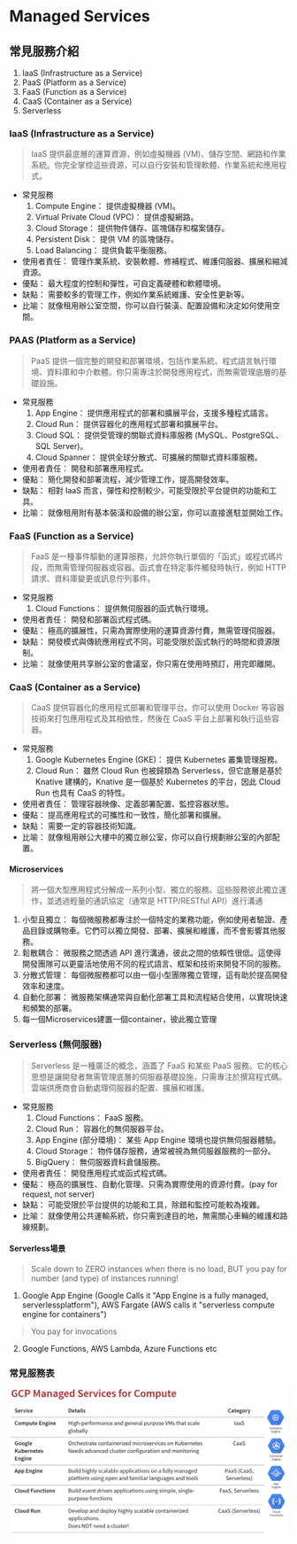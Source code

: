 # Managed Services
## 常見服務介紹
1. IaaS (Infrastructure as a Service)
2. PaaS (Platform as a Service)
3. FaaS (Function as a Service)
4. CaaS (Container as a Service)
5. Serverless

### IaaS (Infrastructure as a Service)
>  IaaS 提供最底層的運算資源，例如虛擬機器 (VM)、儲存空間、網路和作業系統。你完全掌控這些資源，可以自行安裝和管理軟體、作業系統和應用程式。
* 常見服務
    1. Compute Engine： 提供虛擬機器 (VM)。
    2. Virtual Private Cloud (VPC)： 提供虛擬網路。
    3. Cloud Storage： 提供物件儲存、區塊儲存和檔案儲存。
    4. Persistent Disk： 提供 VM 的區塊儲存。
    5. Load Balancing： 提供負載平衡服務。
* 使用者責任： 管理作業系統、安裝軟體、修補程式、維護伺服器、擴展和縮減資源。
* 優點： 最大程度的控制和彈性，可自定義硬體和軟體環境。
* 缺點： 需要較多的管理工作，例如作業系統維護、安全性更新等。
* 比喻： 就像租用辦公室空間，你可以自行裝潢、配置設備和決定如何使用空間。

### PAAS (Platform as a Service)
> PaaS 提供一個完整的開發和部署環境，包括作業系統、程式語言執行環境、資料庫和中介軟體。你只需專注於開發應用程式，而無需管理底層的基礎設施。
* 常見服務
    1. App Engine： 提供應用程式的部署和擴展平台，支援多種程式語言。
    2. Cloud Run： 提供容器化的應用程式部署和擴展平台。
    3. Cloud SQL： 提供受管理的關聯式資料庫服務 (MySQL、PostgreSQL、SQL Server)。
    4. Cloud Spanner： 提供全球分散式、可擴展的關聯式資料庫服務。
* 使用者責任： 開發和部署應用程式。
* 優點： 簡化開發和部署流程，減少管理工作，提高開發效率。
* 缺點： 相對 IaaS 而言，彈性和控制較少，可能受限於平台提供的功能和工具。
* 比喻： 就像租用附有基本裝潢和設備的辦公室，你可以直接進駐並開始工作。

### FaaS (Function as a Service)
>  FaaS 是一種事件驅動的運算服務，允許你執行單個的「函式」或程式碼片段，而無需管理伺服器或容器。函式會在特定事件觸發時執行，例如 HTTP 請求、資料庫變更或訊息佇列事件。
* 常見服務
    1. Cloud Functions： 提供無伺服器的函式執行環境。
* 使用者責任： 開發和部署函式程式碼。
* 優點： 極高的擴展性，只需為實際使用的運算資源付費，無需管理伺服器。
* 缺點： 開發模式與傳統應用程式不同，可能受限於函式執行的時間和資源限制。
* 比喻： 就像使用共享辦公室的會議室，你只需在使用時預訂，用完即離開。

### CaaS (Container as a Service)
> CaaS 提供容器化的應用程式部署和管理平台。你可以使用 Docker 等容器技術來打包應用程式及其相依性，然後在 CaaS 平台上部署和執行這些容器。
* 常見服務
    1. Google Kubernetes Engine (GKE)： 提供 Kubernetes 叢集管理服務。
    2. Cloud Run： 雖然 Cloud Run 也被歸類為 Serverless，但它底層是基於 Knative 建構的，Knative 是一個基於 Kubernetes 的平台，因此 Cloud Run 也具有 CaaS 的特性。
* 使用者責任： 管理容器映像、定義部署配置、監控容器狀態。
* 優點： 提高應用程式的可攜性和一致性，簡化部署和擴展。
* 缺點： 需要一定的容器技術知識。
* 比喻： 就像租用辦公大樓中的獨立辦公室，你可以自行規劃辦公室的內部配置。

#### Microservices
> 將一個大型應用程式分解成一系列小型、獨立的服務。這些服務彼此獨立運作，並透過輕量的通訊協定（通常是 HTTP/RESTful API）進行溝通
1. 小型且獨立： 每個微服務都專注於一個特定的業務功能，例如使用者驗證、產品目錄或購物車。它們可以獨立開發、部署、擴展和維護，而不會影響其他服務。
2. 鬆散耦合： 微服務之間透過 API 進行溝通，彼此之間的依賴性很低。這使得開發團隊可以更靈活地使用不同的程式語言、框架和技術來開發不同的服務。
3. 分散式管理： 每個微服務都可以由一個小型團隊獨立管理，這有助於提高開發效率和速度。
4. 自動化部署： 微服務架構通常與自動化部署工具和流程結合使用，以實現快速和頻繁的部署。
5. 每一個Microservices建置一個container，彼此獨立管理


### Serverless (無伺服器)
> Serverless 是一種廣泛的概念，涵蓋了 FaaS 和某些 PaaS 服務。它的核心思想是讓開發者無需管理底層的伺服器基礎設施，只需專注於撰寫程式碼。雲端供應商會自動處理伺服器的配置、擴展和維護。
* 常見服務
    1. Cloud Functions： FaaS 服務。
    2. Cloud Run： 容器化的無伺服器平台。
    3. App Engine (部分環境)： 某些 App Engine 環境也提供無伺服器體驗。
    4. Cloud Storage： 物件儲存服務，通常被視為無伺服器服務的一部分。
    5. BigQuery： 無伺服器資料倉儲服務。
* 使用者責任： 開發應用程式或函式程式碼。
* 優點： 極高的擴展性、自動化管理、只需為實際使用的資源付費。(pay for request, not server)
* 缺點： 可能受限於平台提供的功能和工具，除錯和監控可能較為複雜。
* 比喻： 就像使用公共運輸系統，你只需到達目的地，無需關心車輛的維護和路線規劃。

#### Serverless場景
> Scale down to ZERO instances when there is no load, BUT you pay for number (and type) of instances running!
1. Google App Engine (Google Calls it "App Engine is a fully managed, serverlessplatform"), AWS Fargate (AWS calls it "serverless compute engine for containers")

> You pay for invocations
2. Google Functions, AWS Lambda, Azure Functions etc

### 常見服務表
![alt text](image-6.png)